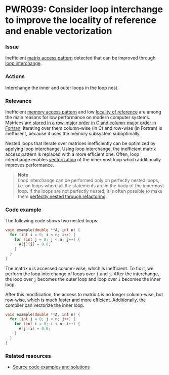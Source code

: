 # PWR039: Consider loop interchange to improve the locality of reference and enable vectorization

### Issue

Inefficient
[matrix access pattern](/Glossary/Row-major-and-column-major-order.md) detected
that can be improved through [loop interchange](/Glossary/Loop-interchange.md).

### Actions

Interchange the inner and outer loops in the loop nest.

### Relevance

Inefficient [memory access pattern](/Glossary/Memory-access-pattern.md) and low
[locality of reference](/Glossary/Locality-of-reference.md) are among the main
reasons for low performance on modern computer systems. Matrices are
[stored in a row-major order in C and column-major order in Fortran](/Glossary/Row-major-and-column-major-order.md).
Iterating over them column-wise (in C) and row-wise (in Fortran) is inefficient,
because it uses the memory subsystem suboptimally.

Nested loops that iterate over matrices inefficiently can be optimized by
applying loop interchange. Using loop interchange, the inefficient matrix access
pattern is replaced with a more efficient one. Often, loop interchange enables
[vectorization](/Glossary/Vectorization.md) of the innermost loop which
additionally improves performance.

>**Note**  
>Loop interchange can be performed only on perfectly nested loops, i.e. on loops
>where all the statements are in the body of the innermost loop. If the loops
>are not perfectly nested, it is often possible to make them
>[perfectly nested through refactoring](/Glossary/Perfect-loop-nesting.md).

### Code example

The following code shows two nested loops:

```c
void example(double **A, int n) {
  for (int i = 0; i < n; i++) {
    for (int j = 0; j < n; j++) {
      A[j][i] = 0.0;
    }
  }
}
```

The matrix `A` is accessed column-wise, which is inefficient. To fix it, we
perform the loop interchange of loops over `i` and `j`. After the interchange,
the loop over `j` becomes the outer loop and loop over `i` becomes the inner
loop.

After this modification, the access to matrix `A` is no longer column-wise, but
row-wise, which is much faster and more efficient. Additionally, the compiler
can vectorize the inner loop.

```c
void example(double **A, int n) {
  for (int j = 0; j < n; j++) {
    for (int i = 0; i < n; i++) {
      A[j][i] = 0.0;
    }
  }
}
```

### Related resources

* [Source code examples and solutions](/Checks/PWR039)
